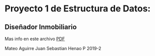 # Proyecto 1 de Estructura de Datos:
## Diseñador Inmobiliario


Mas info en este archivo [PDF](./documentation/info.pdf)

Mateo Aguirre
Juan Sebastian Henao P
2019-2
